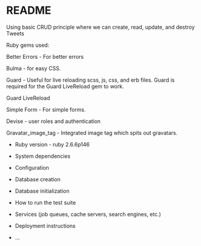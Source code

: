 # README


Using basic CRUD principle where we can create, read, update, and destroy Tweets

Ruby gems used:

Better Errors - For better errors

Bulma - for easy CSS.

Guard - Useful for live reloading scss, js, css, and erb files. Guard is required for the Guard LiveReload gem to work.

Guard LiveReload

Simple Form - For simple forms.

Devise - user roles and authentication

Gravatar_image_tag - Integrated image tag which spits out gravatars.


* Ruby version - ruby 2.6.6p146

* System dependencies

* Configuration

* Database creation

* Database initialization

* How to run the test suite

* Services (job queues, cache servers, search engines, etc.)

* Deployment instructions

* ...
